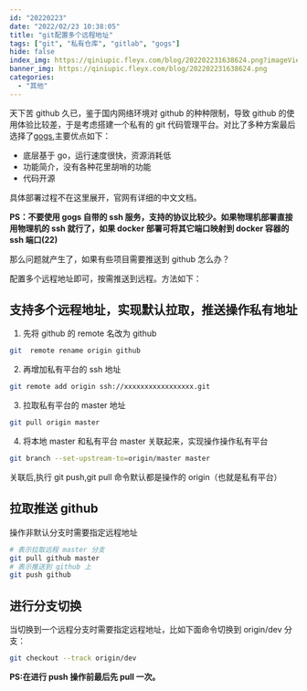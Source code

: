 ```yaml
---
id: "20220223"
date: "2022/02/23 10:38:05"
title: "git配置多个远程地址"
tags: ["git", "私有仓库", "gitlab", "gogs"]
hide: false
index_img: https://qiniupic.fleyx.com/blog/202202231638624.png?imageView2/2/w/200
banner_img: https://qiniupic.fleyx.com/blog/202202231638624.png
categories:
  - "其他"
---
```


天下苦 github 久已，鉴于国内网络环境对 github 的种种限制，导致 github 的使用体验比较差，于是考虑搭建一个私有的 git 代码管理平台。对比了多种方案最后选择了[gogs](https://gogs.io/),主要优点如下：

- 底层基于 go，运行速度很快，资源消耗低
- 功能简介，没有各种花里胡哨的功能
- 代码开源

<!-- more -->

具体部署过程不在这里展开，官网有详细的中文文档。

**PS：不要使用 gogs 自带的 ssh 服务，支持的协议比较少。如果物理机部署直接用物理机的 ssh 就行了，如果 docker 部署可将其它端口映射到 docker 容器的 ssh 端口(22)**

那么问题就产生了，如果有些项目需要推送到 github 怎么办？

配置多个远程地址即可，按需推送到远程。方法如下：

## 支持多个远程地址，实现默认拉取，推送操作私有地址

1. 先将 github 的 remote 名改为 github

```bash
git  remote rename origin github
```

2. 再增加私有平台的 ssh 地址

```bash
git remote add origin ssh://xxxxxxxxxxxxxxxxx.git
```

3. 拉取私有平台的 master 地址

```bash
git pull origin master
```

4. 将本地 master 和私有平台 master 关联起来，实现操作操作私有平台

```bash
git branch --set-upstream-to=origin/master master
```

关联后,执行 git push,git pull 命令默认都是操作的 origin（也就是私有平台）

## 拉取推送 github

操作非默认分支时需要指定远程地址

```bash
# 表示拉取远程 master 分支
git pull github master
# 表示推送到 github 上
git push github
```

## 进行分支切换

当切换到一个远程分支时需要指定远程地址，比如下面命令切换到 origin/dev 分支：

```bash
git checkout --track origin/dev
```

**PS:在进行 push 操作前最后先 pull 一次。**
